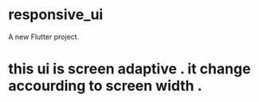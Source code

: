 # responsive_ui

A new Flutter project.

# this ui is screen adaptive . it change accourding to screen width . 

